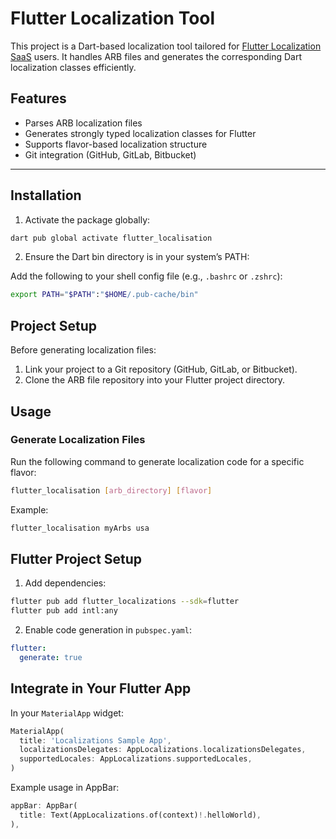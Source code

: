 # Flutter Localization Tool

This project is a Dart-based localization tool tailored for [Flutter Localization SaaS](https://flutterlocalisation.com/) users. It handles ARB files and generates the corresponding Dart localization classes efficiently.

## Features

- Parses ARB localization files
- Generates strongly typed localization classes for Flutter
- Supports flavor-based localization structure
- Git integration (GitHub, GitLab, Bitbucket)

---

## Installation

1. Activate the package globally:

```bash
dart pub global activate flutter_localisation
```

2. Ensure the Dart bin directory is in your system’s PATH:

Add the following to your shell config file (e.g., `.bashrc` or `.zshrc`):

```bash
export PATH="$PATH":"$HOME/.pub-cache/bin"
```

## Project Setup

Before generating localization files:

1. Link your project to a Git repository (GitHub, GitLab, or Bitbucket).
2. Clone the ARB file repository into your Flutter project directory.

## Usage

### Generate Localization Files

Run the following command to generate localization code for a specific flavor:

```bash
flutter_localisation [arb_directory] [flavor]
```

Example:
```bash
flutter_localisation myArbs usa
```

## Flutter Project Setup

1. Add dependencies:

```bash
flutter pub add flutter_localizations --sdk=flutter
flutter pub add intl:any
```

2. Enable code generation in `pubspec.yaml`:

```yaml
flutter: 
  generate: true
```

## Integrate in Your Flutter App

In your `MaterialApp` widget:

```dart
MaterialApp(
  title: 'Localizations Sample App',
  localizationsDelegates: AppLocalizations.localizationsDelegates,
  supportedLocales: AppLocalizations.supportedLocales,
)
```

Example usage in AppBar:

```dart
appBar: AppBar(
  title: Text(AppLocalizations.of(context)!.helloWorld),
),
```
